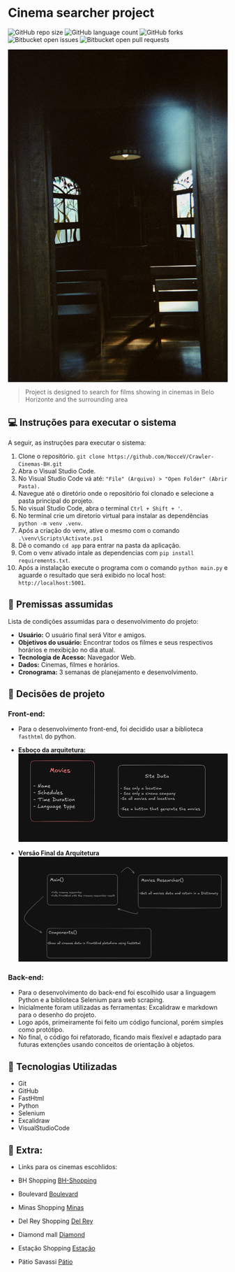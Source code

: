 # Cinema searcher project
![GitHub repo size](https://img.shields.io/github/repo-size/NocceV/Crawler-Cinemas-BH)
![GitHub language count](https://img.shields.io/github/languages/count/NocceV/Crawler-Cinemas-BH)
![GitHub forks](https://img.shields.io/github/forks/NocceV/Crawler-Cinemas-BH)
![Bitbucket open issues](https://img.shields.io/bitbucket/issues/NocceV/Crawler-Cinemas-BH)
![Bitbucket open pull requests](https://img.shields.io/bitbucket/pr-raw/NocceV/Crawler-Cinemas-BH)

<img align="center" src="./images/image_background.jpeg" alt="Start Image"/>

> Project is designed to search for films showing in cinemas in Belo Horizonte and the surrounding area

## 💻 Instruções para executar o sistema

A seguir, as instruções para executar o sistema:

1. Clone o repositório. `git clone https://github.com/NocceV/Crawler-Cinemas-BH.git`
2. Abra o Visual Studio Code.
3. No Visual Studio Code vá até: `"File" (Arquivo) > "Open Folder" (Abrir Pasta).`
4. Navegue até o diretório onde o repositório foi clonado e selecione a pasta principal do projeto.
5. No visual Studio Code, abra o terminal `Ctrl + Shift + '`.
6. No terminal crie um diretorio virtual para instalar as dependências `python -m venv .venv`.
7. Após a criação do venv, ative o mesmo com o comando `.\venv\Scripts\Activate.ps1`
8. Dê o comando `cd app` para entrar na pasta da aplicação.
9. Com o venv ativado intale as dependencias com `pip install requirements.txt`.
10. Após a instalação execute o programa com o comando `python main.py` e aguarde o resultado que será exibido no local host: `http://localhost:5001`.

## 📒 Premissas assumidas

Lista de condições assumidas para o desenvolvimento do projeto:

- **Usuário:** O usuário final será Vitor e amigos.
- **Objetivos do usuário:** Encontrar todos os filmes e seus respectivos horários e mexibição no dia atual.
- **Tecnologia de Acesso:** Navegador Web.
- **Dados:** Cinemas, filmes e horários.
- **Cronograma:** 3 semanas de planejamento e desenvolvimento.

## 🤖 Decisões de projeto

### **Front-end:**

- Para o desenvolvimento front-end, foi decidido usar a biblioteca `fasthtml` do python.
    
- **Esboço da arquitetura:**
  ![Esboço da Arquitetura](./images/site-architecture.png)

- **Versão Final da Arquitetura**
  ![Versão Final](./images/site-final-architecture.png)


### **Back-end**:

- Para o desenvolvimento do back-end foi escolhido usar a linguagem Python e a biblioteca Selenium para web scraping.
- Inicialmente foram utilizadas as ferramentas: Excalidraw e markdown para o desenho do projeto.
- Logo após, primeiramente foi feito um código funcional, porém simples como protótipo.
- No final, o código foi refatorado, ficando  mais flexível e adaptado para futuras extenções usando conceitos de orientação à objetos.

## 🧩 Tecnologias Utilizadas

- Git
- GitHub
- FastHtml
- Python
- Selenium
- Excalidraw
- VisualStudioCode

 ## 👾 Extra: 

 - Links para os cinemas escohlidos:

- BH Shopping
[BH-Shopping](https://www.ingresso.com/cinema/cinemark-bh-shopping?city=belo-horizonte)

- Boulevard
[Boulevard](https://www.ingresso.com/cinema/cineart-boulevard?city=belo-horizonte)

- Minas Shopping
[Minas](https://www.ingresso.com/cinema/cineart-minas-shopping?city=belo-horizonte)

- Del Rey Shopping
[Del Rey](https://www.ingresso.com/cinema/cineart-del-rey?city=belo-horizonte)

- Diamond mall
[Diamond](https://www.ingresso.com/cinema/cinemark-diamond-mall?city=belo-horizonte)

- Estação Shopping
[Estação](https://www.ingresso.com/cinema/cinepolis-estacao-bh?city=belo-horizonte)

- Pátio Savassi
[Pátio](https://www.ingresso.com/cinema/cinemark-patio-savassi?city=belo-horizonte)
